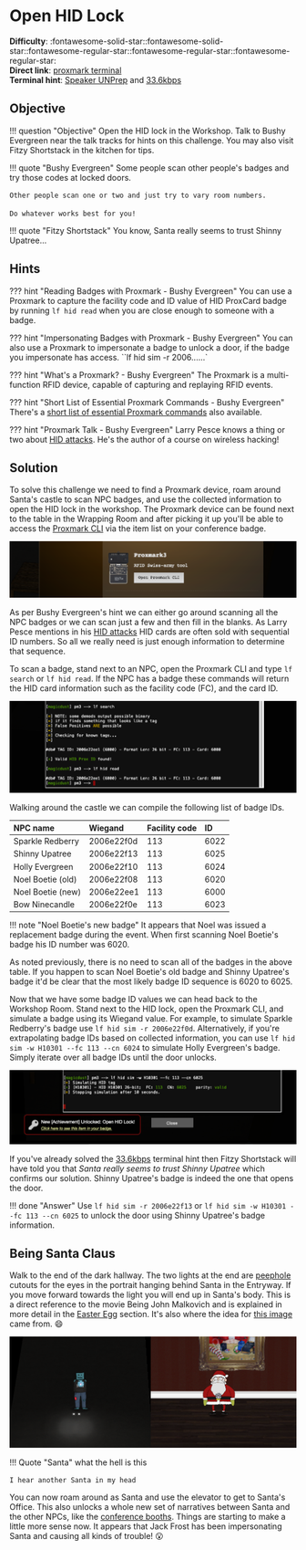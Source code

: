 # Open HID Lock

**Difficulty**: :fontawesome-solid-star::fontawesome-solid-star::fontawesome-regular-star::fontawesome-regular-star::fontawesome-regular-star:<br/>
**Direct link**: [proxmark terminal](https://docker2020.kringlecon.com/?challenge=proxmark&id=df38b481-ab8f-4ef4-b281-31ea6483eb95)<br/>
**Terminal hint**: [Speaker UNPrep](../hints/h5a.md) and [33.6kbps](../hints/h5b.md)


## Objective

!!! question "Objective"
    Open the HID lock in the Workshop. Talk to Bushy Evergreen near the talk tracks for hints on this challenge. You may also visit Fitzy Shortstack in the kitchen for tips.

!!! quote "Bushy Evergreen"
    Some people scan other people's badges and try those codes at locked doors.

    Other people scan one or two and just try to vary room numbers.

    Do whatever works best for you!

!!! quote "Fitzy Shortstack"
    You know, Santa really seems to trust Shinny Upatree...


## Hints

??? hint "Reading Badges with Proxmark - Bushy Evergreen"
    You can use a Proxmark to capture the facility code and ID value of HID ProxCard badge by running `lf hid read` when you are close enough to someone with a badge.

??? hint "Impersonating Badges with Proxmark - Bushy Evergreen"
    You can also use a Proxmark to impersonate a badge to unlock a door, if the badge you impersonate has access. ``lf hid sim -r 2006......`

??? hint "What's a Proxmark? - Bushy Evergreen"
    The Proxmark is a multi-function RFID device, capable of capturing and replaying RFID events.

??? hint "Short List of Essential Proxmark Commands - Bushy Evergreen"
    There's a [short list of essential Proxmark commands](https://gist.github.com/joswr1ght/efdb669d2f3feb018a22650ddc01f5f2) also available.

??? hint "Proxmark Talk - Bushy Evergreen"
    Larry Pesce knows a thing or two about [HID attacks](https://www.youtube.com/watch?v=647U85Phxgo). He's the author of a course on wireless hacking!

## Solution

To solve this challenge we need to find a Proxmark device, roam around Santa's castle to scan NPC badges, and use the collected information to open the HID lock in the workshop. The Proxmark device can be found next to the table in the Wrapping Room and after picking it up you'll be able to access the [Proxmark CLI](https://docker2020.kringlecon.com/?challenge=proxmark&id=df38b481-ab8f-4ef4-b281-31ea6483eb95) via the item list on your conference badge.

![Proxmark](../img/objectives/o5/proxmark.png)

As per Bushy Evergreen's hint we can either go around scanning all the NPC badges or we can scan just a few and then fill in the blanks. As Larry Pesce mentions in his [HID attacks](https://www.youtube.com/watch?v=647U85Phxgo) HID cards are often sold with sequential ID numbers. So all we really need is just enough information to determine that sequence.

To scan a badge, stand next to an NPC, open the Proxmark CLI and type `lf search` or `lf hid read`. If the NPC has a badge these commands will return the HID card information such as the facility code (FC), and the card ID. 

![Proxmark](../img/objectives/o5/search_scan.png)

Walking around the castle we can compile the following list of badge IDs.

| NPC name          | Wiegand    | Facility code  | ID   |
| :-----------------| :--------- | :--------------| :--- |
| Sparkle Redberry  | 2006e22f0d | 113            | 6022 |
| Shinny Upatree    | 2006e22f13 | 113            | 6025 | 
| Holly Evergreen   | 2006e22f10 | 113            | 6024 | 
| Noel Boetie (old) | 2006e22f08 | 113            | 6020 |
| Noel Boetie (new) | 2006e22ee1 | 113            | 6000 |
| Bow Ninecandle    | 2006e22f0e | 113            | 6023 |

!!! note "Noel Boetie's new badge"
    It appears that Noel was issued a replacement badge during the event. When first scanning Noel Boetie's badge his ID number was 6020.

As noted previously, there is no need to scan all of the badges in the above table. If you happen to scan Noel Boetie's old badge and Shinny Upatree's badge it'd be clear that the most likely badge ID sequence is 6020 to 6025.

Now that we have some badge ID values we can head back to the Workshop Room. Stand next to the HID lock, open the Proxmark CLI, and simulate a badge using its Wiegand value. For example, to simulate Sparkle Redberry's badge use `lf hid sim -r 2006e22f0d`. Alternatively, if you're extrapolating badge IDs based on collected information, you can use `lf hid sim -w H10301 --fc 113 --cn 6024` to simulate Holly Evergreen's badge. Simply iterate over all badge IDs until the door unlocks.

![Proxmark](../img/objectives/o5/door_unlocked.png)

If you've already solved the [33.6kbps](../hints/h5b.md) terminal hint then Fitzy Shortstack will have told you that *Santa really seems to trust Shinny Upatree* which confirms our solution. Shinny Upatree's badge is indeed the one that opens the door.

!!! done "Answer"
    Use `lf hid sim -r 2006e22f13` or `lf hid sim -w H10301 --fc 113 --cn 6025` to unlock the door using Shinny Upatree's badge information.


## Being Santa Claus

Walk to the end of the dark hallway. The two lights at the end are [peephole](../easter_eggs.md#painting-peephole-trope) cutouts for the eyes in the portrait hanging behind Santa in the Entryway. If you move forward towards the light you will end up in Santa's body. This is a direct reference to the movie Being John Malkovich and is explained in more detail in the [Easter Egg](../easter_eggs.md#being-john-malkovich) section. It's also where the idea for [this image](../img/misc/being_santa_clause.png) came from. :smile:

![Being Santa Claus](../img/objectives/o5/being_santa_claus.png)

!!! Quote "Santa"
    what the hell is this

    I hear another Santa in my head

You can now roam around as Santa and use the elevator to get to Santa's Office. This also unlocks a whole new set of narratives between Santa and the other NPCs, like the [conference booths](../easter_eggs.md#santa-discounts). Things are starting to make a little more sense now. It appears that Jack Frost has been impersonating Santa and causing all kinds of trouble! :open_mouth:
